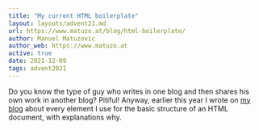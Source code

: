 ```yaml
---
title: "My current HTML boilerplate"
layout: layouts/advent21.md
url: https://www.matuzo.at/blog/html-boilerplate/
author: Manuel Matuzovic
author_web: https://www.matuzo.at
active: true
date: 2021-12-09
tags: advent2021
---
```


Do you know the type of guy who writes in one blog and then shares his own work in another blog? Pitiful! Anyway, earlier this year I wrote on [my blog](https://www.matuzo.at) about every element I use for the basic structure of an HTML document, with explanations why.